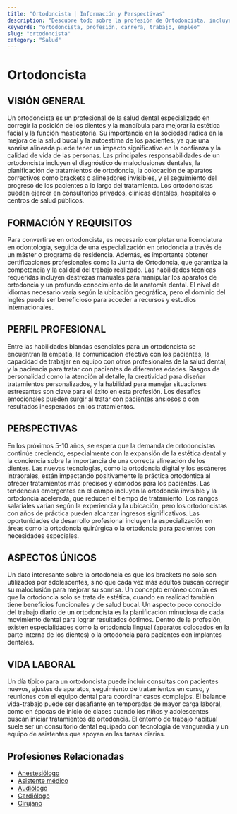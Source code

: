 ```yaml
---
title: "Ortodoncista | Información y Perspectivas"
description: "Descubre todo sobre la profesión de Ortodoncista, incluyendo responsabilidades, requisitos y oportunidades."
keywords: "ortodoncista, profesión, carrera, trabajo, empleo"
slug: "ortodoncista"
category: "Salud"
---
```


# Ortodoncista

## VISIÓN GENERAL

Un ortodoncista es un profesional de la salud dental especializado en corregir la posición de los dientes y la mandíbula para mejorar la estética facial y la función masticatoria. Su importancia en la sociedad radica en la mejora de la salud bucal y la autoestima de los pacientes, ya que una sonrisa alineada puede tener un impacto significativo en la confianza y la calidad de vida de las personas. Las principales responsabilidades de un ortodoncista incluyen el diagnóstico de maloclusiones dentales, la planificación de tratamientos de ortodoncia, la colocación de aparatos correctivos como brackets o alineadores invisibles, y el seguimiento del progreso de los pacientes a lo largo del tratamiento. Los ortodoncistas pueden ejercer en consultorios privados, clínicas dentales, hospitales o centros de salud públicos.

## FORMACIÓN Y REQUISITOS

Para convertirse en ortodoncista, es necesario completar una licenciatura en odontología, seguida de una especialización en ortodoncia a través de un máster o programa de residencia. Además, es importante obtener certificaciones profesionales como la Junta de Ortodoncia, que garantiza la competencia y la calidad del trabajo realizado. Las habilidades técnicas requeridas incluyen destrezas manuales para manipular los aparatos de ortodoncia y un profundo conocimiento de la anatomía dental. El nivel de idiomas necesario varía según la ubicación geográfica, pero el dominio del inglés puede ser beneficioso para acceder a recursos y estudios internacionales.

## PERFIL PROFESIONAL

Entre las habilidades blandas esenciales para un ortodoncista se encuentran la empatía, la comunicación efectiva con los pacientes, la capacidad de trabajar en equipo con otros profesionales de la salud dental, y la paciencia para tratar con pacientes de diferentes edades. Rasgos de personalidad como la atención al detalle, la creatividad para diseñar tratamientos personalizados, y la habilidad para manejar situaciones estresantes son clave para el éxito en esta profesión. Los desafíos emocionales pueden surgir al tratar con pacientes ansiosos o con resultados inesperados en los tratamientos.

## PERSPECTIVAS

En los próximos 5-10 años, se espera que la demanda de ortodoncistas continúe creciendo, especialmente con la expansión de la estética dental y la conciencia sobre la importancia de una correcta alineación de los dientes. Las nuevas tecnologías, como la ortodoncia digital y los escáneres intraorales, están impactando positivamente la práctica ortodóntica al ofrecer tratamientos más precisos y cómodos para los pacientes. Las tendencias emergentes en el campo incluyen la ortodoncia invisible y la ortodoncia acelerada, que reducen el tiempo de tratamiento. Los rangos salariales varían según la experiencia y la ubicación, pero los ortodoncistas con años de práctica pueden alcanzar ingresos significativos. Las oportunidades de desarrollo profesional incluyen la especialización en áreas como la ortodoncia quirúrgica o la ortodoncia para pacientes con necesidades especiales.

## ASPECTOS ÚNICOS

Un dato interesante sobre la ortodoncia es que los brackets no solo son utilizados por adolescentes, sino que cada vez más adultos buscan corregir su maloclusión para mejorar su sonrisa. Un concepto erróneo común es que la ortodoncia solo se trata de estética, cuando en realidad también tiene beneficios funcionales y de salud bucal. Un aspecto poco conocido del trabajo diario de un ortodoncista es la planificación minuciosa de cada movimiento dental para lograr resultados óptimos. Dentro de la profesión, existen especialidades como la ortodoncia lingual (aparatos colocados en la parte interna de los dientes) o la ortodoncia para pacientes con implantes dentales.

## VIDA LABORAL

Un día típico para un ortodoncista puede incluir consultas con pacientes nuevos, ajustes de aparatos, seguimiento de tratamientos en curso, y reuniones con el equipo dental para coordinar casos complejos. El balance vida-trabajo puede ser desafiante en temporadas de mayor carga laboral, como en épocas de inicio de clases cuando los niños y adolescentes buscan iniciar tratamientos de ortodoncia. El entorno de trabajo habitual suele ser un consultorio dental equipado con tecnología de vanguardia y un equipo de asistentes que apoyan en las tareas diarias.
## Profesiones Relacionadas

- [Anestesiólogo](/profesiones/anestesiologo/)
- [Asistente médico](/profesiones/asistente-medico/)
- [Audiólogo](/profesiones/audiologo/)
- [Cardiólogo](/profesiones/cardiologo/)
- [Cirujano](/profesiones/cirujano/)

